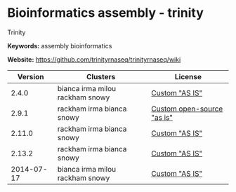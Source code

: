 # Bioinformatics assembly - trinity

Trinity

**Keywords:** assembly bioinformatics

**Website:** <https://github.com/trinityrnaseq/trinityrnaseq/wiki>

| Version | Clusters | License |
| ------- | -------- | ------- |
| 2.4.0 | bianca irma milou rackham snowy | [Custom "AS IS"](https://github.com/trinityrnaseq/trinityrnaseq/blob/master/LICENSE) |
| 2.9.1 | rackham irma bianca snowy | [Custom open-source "as is"](https://github.com/trinityrnaseq/trinityrnaseq/blob/master/LICENSE) |
| 2.11.0 | rackham irma bianca snowy | [Custom "AS IS"](https://github.com/trinityrnaseq/trinityrnaseq/blob/master/LICENSE) |
| 2.13.2 | rackham irma bianca snowy | [Custom \"AS IS\"](https://github.com/trinityrnaseq/trinityrnaseq/blob/master/LICENSE) |
| 2014-07-17 | bianca irma milou rackham snowy | [Custom "AS IS"](https://github.com/trinityrnaseq/trinityrnaseq/blob/master/LICENSE) |
